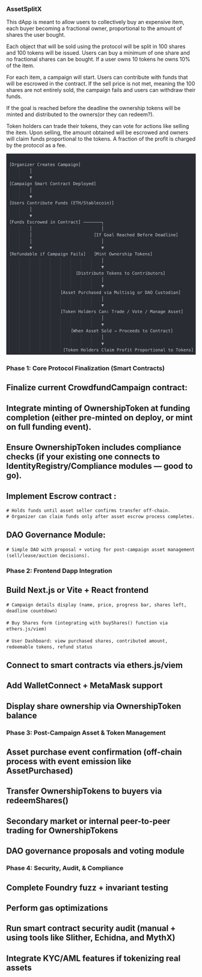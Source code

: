 ### AssetSplitX

This dApp is meant to allow users to collectively buy an expensive item, each buyer becoming a fractional owner, proportional to the 
amount of shares the user bought. 

Each object that will be sold using the protocol will be split in 100 shares and 100 tokens will be issued. Users can buy a minimum of one
share and no fractional shares can be bought. If a user owns 10 tokens he owns 10% of the item.

For each item, a campaign will start. Users can contribute with funds that will be escrowed in the contract. If the sell price is not met,
meaning the 100 shares are not entirely sold, the campaign fails and users can withdraw their funds. 

If the goal is reached before the deadline the ownership tokens will be minted and distributed to the owners(or they can redeem?).

Token holders can trade their tokens, they can vote for actions like selling the item. Upon selling, the amount obtained will be escrowed and owners will claim funds proportional to the tokens. A fraction of the profit is charged by the protocol as a fee.


![alt text](image.png)

### Phase 1: Core Protocol Finalization (Smart Contracts)

## Finalize current CrowdfundCampaign contract:

## Integrate minting of OwnershipToken at funding completion (either pre-minted on deploy, or mint on full funding event).

## Ensure OwnershipToken includes compliance checks (if your existing one connects to IdentityRegistry/Compliance modules — good to go).

## Implement Escrow contract :
    # Holds funds until asset seller confirms transfer off-chain.
    # Organizer can claim funds only after asset escrow process completes.

## DAO Governance Module:

    # Simple DAO with proposal + voting for post-campaign asset management (sell/lease/auction decisions).

### Phase 2: Frontend Dapp Integration

## Build Next.js or Vite + React frontend

    # Campaign details display (name, price, progress bar, shares left, deadline countdown)

    # Buy Shares form (integrating with buyShares() function via ethers.js/viem)

    # User Dashboard: view purchased shares, contributed amount, redeemable tokens, refund status

## Connect to smart contracts via ethers.js/viem

## Add WalletConnect + MetaMask support

## Display share ownership via OwnershipToken balance

### Phase 3: Post-Campaign Asset & Token Management

## Asset purchase event confirmation (off-chain process with event emission like AssetPurchased)

## Transfer OwnershipTokens to buyers via redeemShares()

## Secondary market or internal peer-to-peer trading for OwnershipTokens

## DAO governance proposals and voting module

### Phase 4: Security, Audit, & Compliance

## Complete Foundry fuzz + invariant testing
## Perform gas optimizations
## Run smart contract security audit (manual + using tools like Slither, Echidna, and MythX)
## Integrate KYC/AML features if tokenizing real assets

